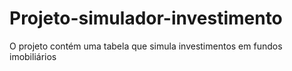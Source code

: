 # Projeto-simulador-investimento
O projeto contém uma tabela que simula investimentos em fundos imobiliários
